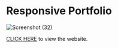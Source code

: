 # Responsive Portfolio 

![Screenshot (32)](https://github.com/JoelVStan/Responsive-Portfolio/assets/101164781/2bbf95cd-0c0f-4759-a326-6ec1ad8aa02d)

[CLICK HERE](https://portfolio-joelstan.netlify.app/) to view the website.
